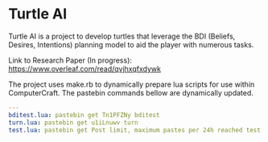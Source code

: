 
Turtle AI
=========

Turtle AI is a project to develop turtles that leverage the BDI (Beliefs, Desires, Intentions) planning model to aid the player with numerous tasks.

Link to Research Paper (In progress): https://www.overleaf.com/read/qvjhxqfxdywk

The project uses make.rb to dynamically prepare lua scripts for use within ComputerCraft. The pastebin commands bellow are dynamically updated.

```yaml
---
bditest.lua: pastebin get Tn1PFZNy bditest
turn.lua: pastebin get u1iLnuwv turn
test.lua: pastebin get Post limit, maximum pastes per 24h reached test

```
